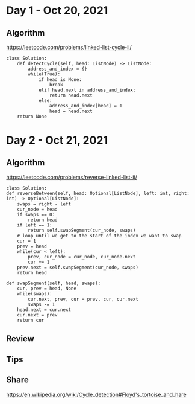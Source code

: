 # Day 1 - Oct 20, 2021
## Algorithm
https://leetcode.com/problems/linked-list-cycle-ii/

    class Solution:
        def detectCycle(self, head: ListNode) -> ListNode:
            address_and_index = {}
            while(True):
                if head is None:
                    break
                elif head.next in address_and_index:
                    return head.next
                else:
                    address_and_index[head] = 1
                    head = head.next
        return None
# Day 2 - Oct 21, 2021
## Algorithm
https://leetcode.com/problems/reverse-linked-list-ii/

    class Solution:
    def reverseBetween(self, head: Optional[ListNode], left: int, right: int) -> Optional[ListNode]:
        swaps = right - left
        cur_node = head
        if swaps == 0:
            return head
        if left == 1:
            return self.swapSegment(cur_node, swaps)
        # loop until we get to the start of the index we want to swap
        cur = 1
        prev = head
        while(cur < left):
            prev, cur_node = cur_node, cur_node.next
            cur += 1
        prev.next = self.swapSegment(cur_node, swaps)
        return head
    
    def swapSegment(self, head, swaps):
        cur, prev = head, None
        while(swaps):
            cur.next, prev, cur = prev, cur, cur.next
            swaps -= 1
        head.next = cur.next
        cur.next = prev
        return cur

## Review

## Tips

## Share
https://en.wikipedia.org/wiki/Cycle_detection#Floyd's_tortoise_and_hare
